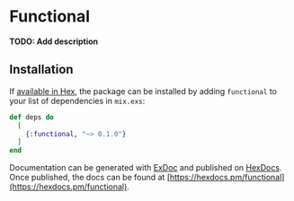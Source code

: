 # Functional

**TODO: Add description**

## Installation

If [available in Hex](https://hex.pm/docs/publish), the package can be installed
by adding `functional` to your list of dependencies in `mix.exs`:

```elixir
def deps do
  [
    {:functional, "~> 0.1.0"}
  ]
end
```

Documentation can be generated with [ExDoc](https://github.com/elixir-lang/ex_doc)
and published on [HexDocs](https://hexdocs.pm). Once published, the docs can
be found at [https://hexdocs.pm/functional](https://hexdocs.pm/functional).


